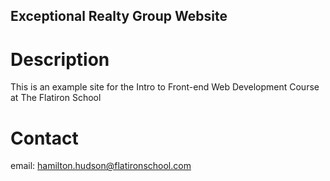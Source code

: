 Exceptional Realty Group Website
---

# Description

This is an example site for the Intro to Front-end Web Development Course at The Flatiron School

# Contact

email: hamilton.hudson@flatironschool.com
